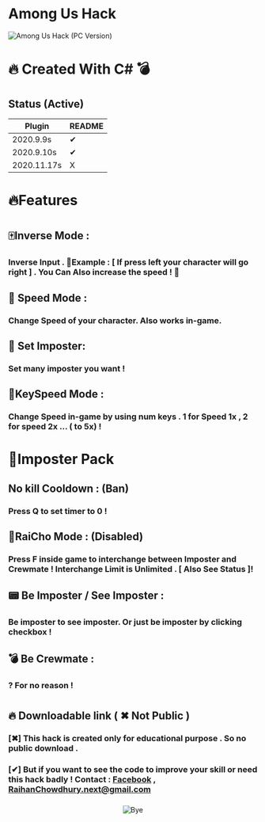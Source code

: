 # Among Us Hack
![Among Us Hack (PC Version) ](https://i.ibb.co/Kq1r4Kf/pic.png)

# 🔥 Created With C# 💣

## Status (Active)


| Plugin | README |
| ------ | ------ |
| 2020.9.9s|✔ |
| 2020.9.10s|✔ |
| 2020.11.17s|X |

# 🔥Features 
#  
## ️🀄️Inverse Mode : 
### Inverse Input . 💭️Example : [ If press left your character will go right ] . You Can Also increase the speed ! 🚄

## 🐧 Speed Mode :
### Change Speed of your character. Also works in-game.

## 🐸 Set Imposter:
### Set many imposter you want !

## 🍭KeySpeed Mode :
### Change Speed in-game by using num keys . 1 for Speed 1x , 2 for speed 2x ... ( to 5x) !

#  
#  
# 🎃Imposter Pack
##  
## No kill Cooldown : (Ban)
###  Press Q to set timer to 0 !

##  🔮RaiCho Mode : (Disabled)
### Press F inside game to interchange between Imposter and Crewmate ! Interchange Limit is Unlimited . [ Also See Status ]!

## 📟 Be Imposter / See Imposter :
### Be imposter to see imposter. Or just be imposter by clicking checkbox !

## 💣 Be Crewmate  :
### ? For no reason !

#  

## 🔥 Downloadable link ( ✖ Not Public )
###  
### [✖]  This hack is created only for educational purpose . So no public download . 
###  
### [✔] But if you want to see the code to improve your skill or need this hack badly ! Contact :  [Facebook](https://www.facebook.com/RaihanChowdhury.next) , RaihanChowdhury.next@gmail.com
###  
###  
###  
<center>
  
![Bye](https://media.tenor.com/images/8e889f99288ee40650cad8b6adb3679e/tenor.gif)

</center>
